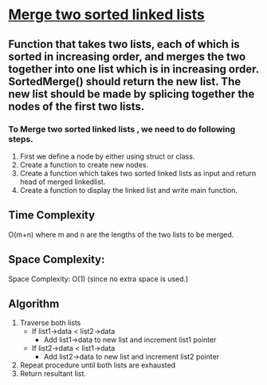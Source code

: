 #  [Merge two sorted linked lists](https://github.com/nirUpma52/LearnCPP/blob/main/L-LinkedList/Merge%20two%20sorted%20linked%20lists)
## Function that takes two lists, each of which is sorted in increasing order, and merges the two together into one list which is in increasing order. SortedMerge() should return the new list. The new list should be made by splicing together the nodes of the first two lists.

### To Merge two sorted linked lists , we need to do following steps.
1. First we define a node by either using struct or class.
2. Create a function to create new nodes.
3. Create a function which takes two sorted linked lists as input and return head of merged linkedlist.
4. Create a function to display the linked list and write main function.

## Time Complexity
O(m+n) where m and n are the lengths of the two lists to be merged.

## Space Complexity:  
Space Complexity: O(1) (since no extra space is used.)

## Algorithm

1. Traverse both lists
   -  If list1->data < list2->data
      *  Add list1->data to new list and increment list1 pointer
    - If list2->data < list1->data
      *  Add list2->data to new list and increment list2 pointer
2. Repeat procedure until both lists are exhausted
3. Return resultant list.

